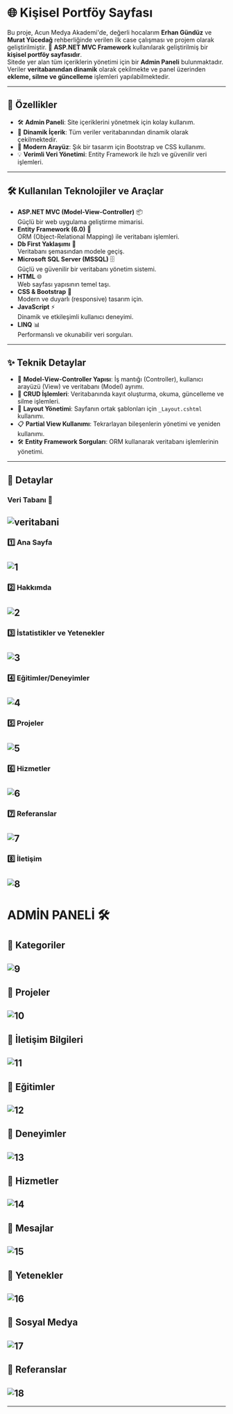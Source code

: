 # 🌐 Kişisel Portföy Sayfası

Bu proje, Acun Medya Akademi'de, değerli hocalarım **Erhan Gündüz** ve **Murat Yücedağ** rehberliğinde verilen ilk case çalışması ve projem olarak geliştirilmiştir. 🌟
**ASP.NET MVC Framework** kullanılarak geliştirilmiş bir **kişisel portföy sayfasıdır**.  
Sitede yer alan tüm içeriklerin yönetimi için bir **Admin Paneli** bulunmaktadır.  
Veriler **veritabanından dinamik** olarak çekilmekte ve panel üzerinden **ekleme, silme ve güncelleme** işlemleri yapılabilmektedir.

---

## 🚀 Özellikler
- 🛠️ **Admin Paneli**: Site içeriklerini yönetmek için kolay kullanım.  
- 🔄 **Dinamik İçerik**: Tüm veriler veritabanından dinamik olarak çekilmektedir.  
- 🎨 **Modern Arayüz**: Şık bir tasarım için Bootstrap ve CSS kullanımı.  
- 💡 **Verimli Veri Yönetimi**: Entity Framework ile hızlı ve güvenilir veri işlemleri.

---

## 🛠️ Kullanılan Teknolojiler ve Araçlar
- **ASP.NET MVC (Model-View-Controller)** 📦  
  Güçlü bir web uygulama geliştirme mimarisi.
- **Entity Framework (6.0)** 🔗  
  ORM (Object-Relational Mapping) ile veritabanı işlemleri.  
- **Db First Yaklaşımı** 📜  
  Veritabanı şemasından modele geçiş.  
- **Microsoft SQL Server (MSSQL)** 🗄️  
  Güçlü ve güvenilir bir veritabanı yönetim sistemi.  
- **HTML** 🌐  
  Web sayfası yapısının temel taşı.  
- **CSS & Bootstrap** 🎨  
  Modern ve duyarlı (responsive) tasarım için.  
- **JavaScript** ⚡  
  Dinamik ve etkileşimli kullanıcı deneyimi.  
- **LINQ** 📊  
  Performanslı ve okunabilir veri sorguları.

---

## ✨ Teknik Detaylar
- 📂 **Model-View-Controller Yapısı**: İş mantığı (Controller), kullanıcı arayüzü (View) ve veritabanı (Model) ayrımı.  
- 🔧 **CRUD İşlemleri**: Veritabanında kayıt oluşturma, okuma, güncelleme ve silme işlemleri.  
- 📑 **Layout Yönetimi**: Sayfanın ortak şablonları için `_Layout.cshtml` kullanımı.  
- 📋 **Partial View Kullanımı**: Tekrarlayan bileşenlerin yönetimi ve yeniden kullanımı.  
- 🛠️ **Entity Framework Sorguları**: ORM kullanarak veritabanı işlemlerinin yönetimi.

---

## 📸 Detaylar
### Veri Tabanı 📌 
![veritabani](https://github.com/user-attachments/assets/25859061-dfe3-40fc-84c2-822e8e6732cf)
---
 ### 1️⃣ Ana Sayfa

![1](https://github.com/user-attachments/assets/d33b71e5-b36b-464b-af4c-35d577bb8237)
---
### 2️⃣ Hakkımda
![2](https://github.com/user-attachments/assets/cdcbbdd8-7609-4fb3-a1bc-501da40c5372)
---
### 3️⃣ İstatistikler ve Yetenekler
![3](https://github.com/user-attachments/assets/1e0c0e7d-b8c6-449f-8fcc-6313d0a5bf3a)
---
### 4️⃣ Eğitimler/Deneyimler
![4](https://github.com/user-attachments/assets/18f168b6-d56a-4984-8727-43ed0ef98eeb)
---
### 5️⃣ Projeler
![5](https://github.com/user-attachments/assets/7a075a59-78d6-49f3-9c0e-b7a67317bd45)
---
### 6️⃣ Hizmetler
![6](https://github.com/user-attachments/assets/59c800d7-eff0-4dfa-8aba-34fb6d85beee)
---
### 7️⃣ Referanslar
![7](https://github.com/user-attachments/assets/96fbe45f-88d9-4cd1-8dad-b04c22890c43)
---
### 8️⃣ İletişim
![8](https://github.com/user-attachments/assets/f63d4f54-6218-494e-ac93-656d978a296b)
---

# ADMİN PANELİ 🛠️
## 🎯 Kategoriler 
![9](https://github.com/user-attachments/assets/c988561a-f9c4-476c-ba7a-f4ad8a6dfb3b)
---
## 🎯 Projeler 
![10](https://github.com/user-attachments/assets/ac158f5f-00c8-4a86-928b-9e2c68110b8c)
---
## 🎯 İletişim Bilgileri
![11](https://github.com/user-attachments/assets/5dfc6760-59d7-4ade-80f8-9874f679dc5e)
---
## 🎯 Eğitimler 
![12](https://github.com/user-attachments/assets/f0c50ea8-8da9-444c-a3d5-e983cfd86015)
---
## 🎯 Deneyimler
![13](https://github.com/user-attachments/assets/51866286-99da-47b4-bf71-511725ff0eab)
---
## 🎯 Hizmetler
![14](https://github.com/user-attachments/assets/8a7458ea-902b-43fb-8383-6de874839a52)
---
## 🎯 Mesajlar
![15](https://github.com/user-attachments/assets/3a5be328-7c52-4365-bd8f-7c581164392a)
---
## 🎯 Yetenekler
![16](https://github.com/user-attachments/assets/a3c3654f-0908-41e0-900e-bdfe488cce76)
---
## 🎯 Sosyal Medya
![17](https://github.com/user-attachments/assets/e0abd273-44b7-4160-b170-3c8082d785bf)
---
## 🎯 Referanslar
![18](https://github.com/user-attachments/assets/5c099022-0606-4ef9-b1bf-c083bc29404e)
---




---
